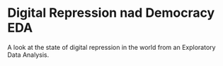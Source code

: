 # Digital Repression nad Democracy EDA
A look at the state of digital repression in the world from an Exploratory Data Analysis.
